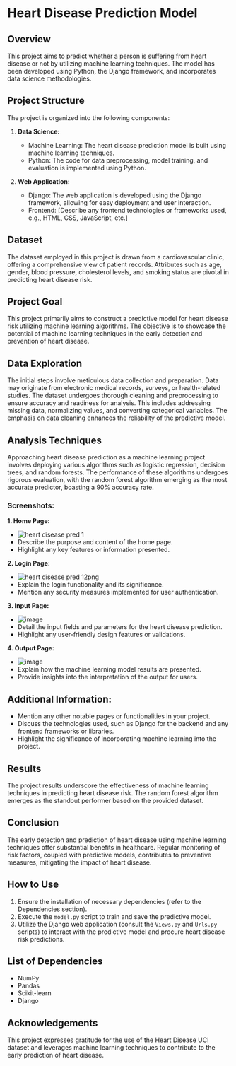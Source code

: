 # Heart Disease Prediction Model

## Overview

This project aims to predict whether a person is suffering from heart disease or not by utilizing machine learning techniques. The model has been developed using Python, the Django framework, and incorporates data science methodologies.

## Project Structure

The project is organized into the following components:

1. **Data Science:**
   - Machine Learning: The heart disease prediction model is built using machine learning techniques.
   - Python: The code for data preprocessing, model training, and evaluation is implemented using Python.

2. **Web Application:**
   - Django: The web application is developed using the Django framework, allowing for easy deployment and user interaction.
   - Frontend: [Describe any frontend technologies or frameworks used, e.g., HTML, CSS, JavaScript, etc.]

## Dataset
The dataset employed in this project is drawn from a cardiovascular clinic, offering a comprehensive view of patient records. Attributes such as age, gender, blood pressure, cholesterol levels, and smoking status are pivotal in predicting heart disease risk.

## Project Goal
This project primarily aims to construct a predictive model for heart disease risk utilizing machine learning algorithms. The objective is to showcase the potential of machine learning techniques in the early detection and prevention of heart disease.

## Data Exploration
The initial steps involve meticulous data collection and preparation. Data may originate from electronic medical records, surveys, or health-related studies. The dataset undergoes thorough cleaning and preprocessing to ensure accuracy and readiness for analysis. This includes addressing missing data, normalizing values, and converting categorical variables. The emphasis on data cleaning enhances the reliability of the predictive model.

## Analysis Techniques
Approaching heart disease prediction as a machine learning project involves deploying various algorithms such as logistic regression, decision trees, and random forests. The performance of these algorithms undergoes rigorous evaluation, with the random forest algorithm emerging as the most accurate predictor, boasting a 90% accuracy rate.


### Screenshots:

**1. Home Page:**
   - ![heart disease pred 1](https://github.com/prajwalganvir/Heart_Dieseas_prediction/assets/109936069/9c6d2165-6c82-4bac-8b76-30b64307f34e)
   - Describe the purpose and content of the home page.
   - Highlight any key features or information presented.

**2. Login Page:**
   - ![heart disease pred 12png](https://github.com/prajwalganvir/Heart_Dieseas_prediction/assets/109936069/2137313f-f018-4b98-8770-476588a74311)
   - Explain the login functionality and its significance.
   - Mention any security measures implemented for user authentication.

**3. Input Page:**
   - ![image](https://github.com/prajwalganvir/Heart_Dieseas_prediction/assets/109936069/9ef0e9fb-4cb9-4ebc-816a-c5181a4aacaa)
   - Detail the input fields and parameters for the heart disease prediction.
   - Highlight any user-friendly design features or validations.

**4. Output Page:**
   - ![image](https://github.com/prajwalganvir/Heart_Dieseas_prediction/assets/109936069/ebc94287-7b44-4730-91a7-f918dea328d8)
   - Explain how the machine learning model results are presented.
   - Provide insights into the interpretation of the output for users.

## Additional Information:
   - Mention any other notable pages or functionalities in your project.
   - Discuss the technologies used, such as Django for the backend and any frontend frameworks or libraries.
   - Highlight the significance of incorporating machine learning into the project.

## Results
The project results underscore the effectiveness of machine learning techniques in predicting heart disease risk. The random forest algorithm emerges as the standout performer based on the provided dataset.

## Conclusion
The early detection and prediction of heart disease using machine learning techniques offer substantial benefits in healthcare. Regular monitoring of risk factors, coupled with predictive models, contributes to preventive measures, mitigating the impact of heart disease.

## How to Use
1. Ensure the installation of necessary dependencies (refer to the Dependencies section).
2. Execute the `model.py` script to train and save the predictive model.
3. Utilize the Django web application (consult the `Views.py` and `Urls.py` scripts) to interact with the predictive model and procure heart disease risk predictions.

## List of Dependencies
- NumPy
- Pandas
- Scikit-learn
- Django

## Acknowledgements
This project expresses gratitude for the use of the Heart Disease UCI dataset and leverages machine learning techniques to contribute to the early prediction of heart disease.


